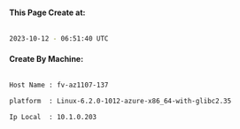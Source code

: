 
   
#### This Page Create at:

```bash

2023-10-12 - 06:51:40 UTC

```

#### Create By Machine:

```bash

Host Name : fv-az1107-137

platform  : Linux-6.2.0-1012-azure-x86_64-with-glibc2.35

Ip Local  : 10.1.0.203

```

